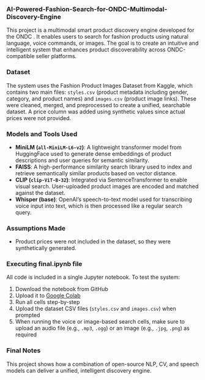 ### AI-Powered-Fashion-Search-for-ONDC-Multimodal-Discovery-Engine

This project is a multimodal smart product discovery engine developed for the ONDC . It enables users to search for fashion products using natural language, voice commands, or images. The goal is to create an intuitive and intelligent system that enhances product discoverability across ONDC-compatible seller platforms.

### Dataset
The system uses the Fashion Product Images Dataset from Kaggle, which contains two main files: `styles.csv` (product metadata including gender, category, and product names) and `images.csv` (product image links). These were cleaned, merged, and preprocessed to create a unified, searchable dataset. A price column was added using synthetic values since actual prices were not provided.

### Models and Tools Used
- **MiniLM (`all-MiniLM-L6-v2`)**: A lightweight transformer model from HuggingFace used to generate dense embeddings of product descriptions and user queries for semantic similarity.
- **FAISS**: A high-performance similarity search library used to index and retrieve semantically similar products based on vector distance.
- **CLIP (`clip-ViT-B-32`)**: Integrated via SentenceTransformer to enable visual search. User-uploaded product images are encoded and matched against the dataset.
- **Whisper (base)**: OpenAI’s speech-to-text model used for transcribing voice input into text, which is then processed like a regular search query.

### Assumptions Made
- Product prices were not included in the dataset, so they were synthetically generated.

### Executing final.ipynb file
All code is included in a single Jupyter notebook. To test the system:
1. Download the notebook from GitHub
2. Upload it to [Google Colab](https://colab.research.google.com)
3. Run all cells step-by-step
4. Upload the dataset CSV files (`styles.csv` and `images.csv`) when prompted
5. When running the voice or image-based search cells, make sure to upload an audio file (e.g., `.mp3`, `.ogg`) or an image (e.g., `.jpg`, `.png`) as required

### Final Notes
This project shows how a combination of open-source NLP, CV, and speech models can deliver a unified, intelligent discovery engine.
